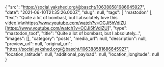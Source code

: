 {
  "src": "https://social.yakshed.org/@bascht/106388581686645927",
  "date": "2021-06-10T21:35:26.000Z",
  "slug": null,
  "tags": [
    "mastodon"
  ],
  "text": "Quite a lot of bombast, but I absolutely love this video.\n\nhttps://www.youtube.com/watch?v=OCJi5hVdiZU [https://www.youtube.com/watch?v=OCJi5hVdiZU]",
  "type": "mastodon_toot",
  "title": "Quite a lot of bombast, but I absolutely…",
  "images": [],
  "category": "posts",
  "media_url": null,
  "description": null,
  "preview_url": null,
  "original_url": "https://social.yakshed.org/@bascht/106388581686645927",
  "location_latitude": null,
  "additional_payload": null,
  "location_longitude": null
}